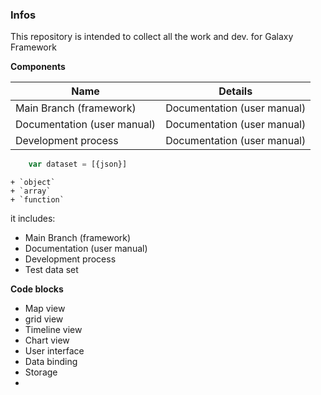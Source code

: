 ### Infos
This repository is intended to collect all the work and dev. for Galaxy Framework

**Components**

<table>
    <thead><tr>
            <th>Name</th>
            <th>Details</th>
          </tr> 
    </thead>
    <tbody>
      <tr>
            <td>Main Branch (framework)</td>
            <td>Documentation (user manual)</td>
      </tr>
      <tr>
            <td>Documentation (user manual)</td>
            <td>Documentation (user manual)</td>
      </tr>
      <tr>
            <td>Development process</td>
            <td>Documentation (user manual)</td>
      </tr>
    </tbody>
</table>

```javascript
    var dataset = [{json}]
   ```

    + `object`
    + `array`
    + `function`

it includes:
* Main Branch (framework)
* Documentation (user manual)
* Development process
* Test data set

**Code blocks**

* Map view
* grid view
* Timeline view
* Chart view
* User interface
* Data binding
* Storage
* 
